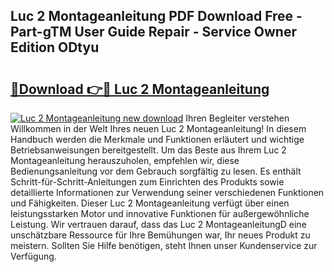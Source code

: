 ## Luc 2 Montageanleitung PDF Download Free - Part-gTM User Guide Repair - Service Owner Edition ODtyu

# <h2><a href="http://df6zuh.blite.top/?on=Luc+2+Montageanleitung">🔗Download 👉🔴 Luc 2 Montageanleitung</a></h2>

[![Luc 2 Montageanleitung new download](https://i.imgur.com/lujVjoI.png)](http://df6zuh.blite.top/?on=Luc+2+Montageanleitung)
Ihren Begleiter verstehen Willkommen in der Welt Ihres neuen Luc 2 Montageanleitung! In diesem Handbuch werden die Merkmale und Funktionen erläutert und wichtige Betriebsanweisungen bereitgestellt. Um das Beste aus Ihrem Luc 2 Montageanleitung herauszuholen, empfehlen wir, diese Bedienungsanleitung vor dem Gebrauch sorgfältig zu lesen. Es enthält Schritt-für-Schritt-Anleitungen zum Einrichten des Produkts sowie detaillierte Informationen zur Verwendung seiner verschiedenen Funktionen und Fähigkeiten. Dieser Luc 2 Montageanleitung verfügt über einen leistungsstarken Motor und innovative Funktionen für außergewöhnliche Leistung. Wir vertrauen darauf, dass das Luc 2 MontageanleitungD eine unschätzbare Ressource für Ihre Bemühungen war, Ihr neues Produkt zu meistern. Sollten Sie Hilfe benötigen, steht Ihnen unser Kundenservice zur Verfügung.
